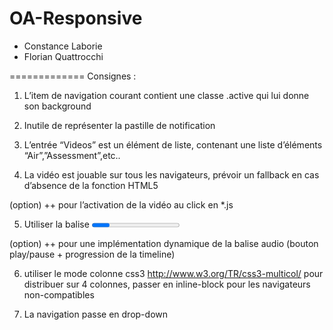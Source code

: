 OA-Responsive
=============

* Constance Laborie
* Florian Quattrocchi


=============
Consignes :

1. L’item de navigation courant contient une classe .active qui lui donne son background

2. Inutile de représenter la pastille de notification

3. L’entrée “Videos” est un élément de liste, contenant une liste d’éléments “Air”,”Assessment”,etc..

4. La vidéo est jouable sur tous les navigateurs, prévoir un fallback en cas d’absence de la fonction HTML5

(option) ++ pour l’activation de la vidéo au click en *.js

5. Utiliser la balise <progress> et ses attributs value, min et max, pour représenter avancée des morceaux.

(option) ++ pour une implémentation dynamique de la balise audio (bouton play/pause + progression de la timeline)

6. utiliser le mode colonne css3 http://www.w3.org/TR/css3-multicol/ pour distribuer sur 4 colonnes, passer en inline-block pour les navigateurs non-compatibles

7. La navigation passe en drop-down

